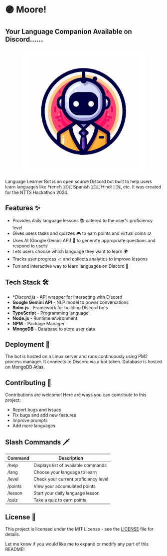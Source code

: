 # 🟣 Moore!

## Your Language Companion Available on Discord......

<p align="center">
    <img width="400" height="400" src="/Logo.png" alt="Logo">
</p>

Language Learner Bot is an open source Discord bot built to help users learn languages like French 🇫🇷, Spanish 🇪🇸, Hindi 🇮🇳, etc. It was created for the NTTS Hackathon 2024.

## Features ✨

- Provides daily language lessons 📚 catered to the user's proficiency level
- Gives users tasks and quizzes 🎮 to earn points and virtual coins 🪙
- Uses AI (Google Gemini API) 🧠 to generate appropriate questions and respond to users  
- Lets users choose which language they want to learn 🌍
- Tracks user progress 📈 and collects analytics to improve lessons
- Fun and interactive way to learn languages on Discord 🎉

## Tech Stack 🛠️

- **Discord.js* - API wrapper for interacting with Discord  
- **Google Gemini API** - NLP model to power conversations
- **Robo.js** - Framework for building Discord bots 
- **TypeScript** - Programming language
- **Node.js** - Runtime environment
- **NPM** - Package Manager
- **MongoDB** - Database to store user data

## Deployment 🚀

The bot is hosted on a Linux server and runs continuously using PM2 process manager. It connects to Discord via a bot token. Database is hosted on MongoDB Atlas.

## Contributing 🤝

Contributions are welcome! Here are ways you can contribute to this project: 

- Report bugs and issues
- Fix bugs and add new features
- Improve prompts
- Add more languages


## Slash Commands 🗡️

| Command | Description |
|-|-|  
| /help | Displays list of available commands |
| /lang | Choose your language to learn |
| /level | Check your current proficiency level |
| /points | View your accumulated points |
| /lesson | Start your daily language lesson |
| /quiz | Take a quiz to earn points |

## License 📝

This project is licensed under the MIT License - see the [LICENSE](LICENSE) file for details.

Let me know if you would like me to expand or modify any part of this README!
